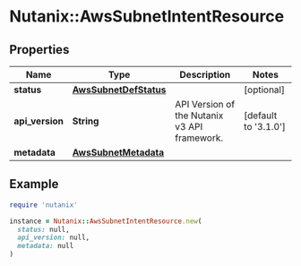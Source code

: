 # Nutanix::AwsSubnetIntentResource

## Properties

| Name | Type | Description | Notes |
| ---- | ---- | ----------- | ----- |
| **status** | [**AwsSubnetDefStatus**](AwsSubnetDefStatus.md) |  | [optional] |
| **api_version** | **String** | API Version of the Nutanix v3 API framework. | [default to &#39;3.1.0&#39;] |
| **metadata** | [**AwsSubnetMetadata**](AwsSubnetMetadata.md) |  |  |

## Example

```ruby
require 'nutanix'

instance = Nutanix::AwsSubnetIntentResource.new(
  status: null,
  api_version: null,
  metadata: null
)
```

